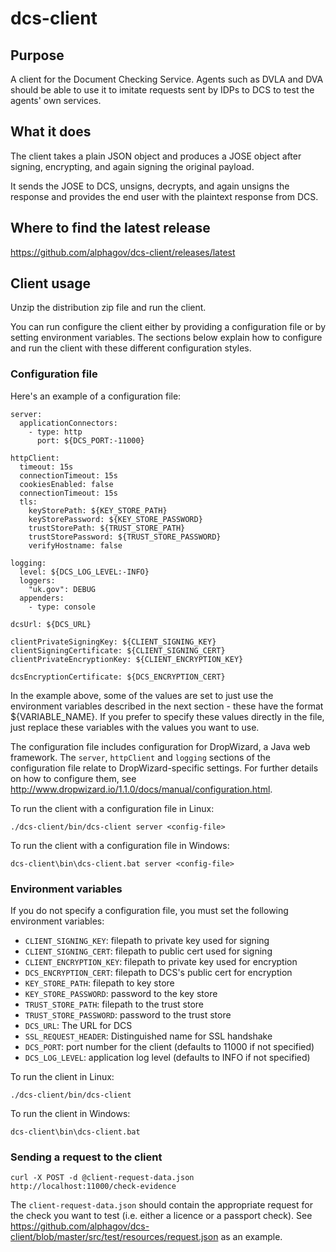 # dcs-client

## Purpose

A client for the Document Checking Service. Agents such as DVLA and DVA should be able to use it to imitate requests sent by IDPs to DCS to test the agents' own services. 

## What it does

The client takes a plain JSON object and produces a JOSE object after signing, encrypting, and again signing the original payload. 

It sends the JOSE to DCS, unsigns, decrypts, and again unsigns the response and provides the end user with the plaintext response from DCS.

## Where to find the latest release

https://github.com/alphagov/dcs-client/releases/latest

## Client usage

Unzip the distribution zip file and run the client.

You can run configure the client either by providing a configuration file or by setting environment variables. The sections below explain how to configure and run the client with these different configuration styles.

### Configuration file

Here's an example of a configuration file:

    server:
      applicationConnectors:
        - type: http
          port: ${DCS_PORT:-11000}
    
    httpClient:
      timeout: 15s
      connectionTimeout: 15s
      cookiesEnabled: false
      connectionTimeout: 15s
      tls:
        keyStorePath: ${KEY_STORE_PATH}
        keyStorePassword: ${KEY_STORE_PASSWORD}
        trustStorePath: ${TRUST_STORE_PATH}
        trustStorePassword: ${TRUST_STORE_PASSWORD}
        verifyHostname: false
    
    logging:
      level: ${DCS_LOG_LEVEL:-INFO}
      loggers:
        "uk.gov": DEBUG
      appenders:
        - type: console
    
    dcsUrl: ${DCS_URL}
    
    clientPrivateSigningKey: ${CLIENT_SIGNING_KEY}
    clientSigningCertificate: ${CLIENT_SIGNING_CERT}
    clientPrivateEncryptionKey: ${CLIENT_ENCRYPTION_KEY}
    
    dcsEncryptionCertificate: ${DCS_ENCRYPTION_CERT}

In the example above, some of the values are set to just use the environment variables described in the next section - these have the format ${VARIABLE_NAME}.  If you prefer to specify these values directly in the file, just replace these variables with the values you want to use.

The configuration file includes configuration for DropWizard, a Java web framework. The `server`, `httpClient` and `logging` sections of the configuration file relate to DropWizard-specific settings. For further details on how to configure them, see http://www.dropwizard.io/1.1.0/docs/manual/configuration.html.


To run the client with a configuration file in Linux:
    
    ./dcs-client/bin/dcs-client server <config-file>
    
To run the client with a configuration file in Windows:
    
    dcs-client\bin\dcs-client.bat server <config-file>

### Environment variables

If you do not specify a configuration file, you must set the following environment variables:

* `CLIENT_SIGNING_KEY`: filepath to private key used for signing
* `CLIENT_SIGNING_CERT`: filepath to public cert used for signing
* `CLIENT_ENCRYPTION_KEY`: filepath to private key used for encryption
* `DCS_ENCRYPTION_CERT`: filepath to DCS's public cert for encryption
* `KEY_STORE_PATH`: filepath to key store
* `KEY_STORE_PASSWORD`: password to the key store
* `TRUST_STORE_PATH`: filepath to the trust store
* `TRUST_STORE_PASSWORD`: password to the trust store
* `DCS_URL`: The URL for DCS
* `SSL_REQUEST_HEADER`: Distinguished name for SSL handshake
* `DCS_PORT`: port number for the client (defaults to 11000 if not specified)
* `DCS_LOG_LEVEL`: application log level (defaults to INFO if not specified)


To run the client in Linux:
    
    ./dcs-client/bin/dcs-client
    
To run the client in Windows:
    
    dcs-client\bin\dcs-client.bat


### Sending a request to the client

    curl -X POST -d @client-request-data.json http://localhost:11000/check-evidence

The `client-request-data.json` should contain the appropriate request for the check you want to test (i.e. either a licence or a passport check).
See https://github.com/alphagov/dcs-client/blob/master/src/test/resources/request.json as an example.

